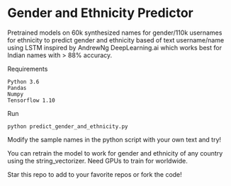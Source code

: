 # Gender and Ethnicity Predictor

Pretrained models on 60k synthesized names for gender/110k usernames for ethnicity to predict gender and ethnicity based of text username/name using LSTM inspired by AndrewNg DeepLearning.ai which works best for Indian names with > 88% accuracy.

Requirements

```
Python 3.6
Pandas 
Numpy
Tensorflow 1.10
```

Run
```
python predict_gender_and_ethnicity.py
```

Modify the sample names in the python script with your own text and try!

You can retrain the model to work for gender and ethnicity of any country using the string_vectorizer. Need GPUs to train for worldwide.

Star this repo to add to your favorite repos or fork the code!


